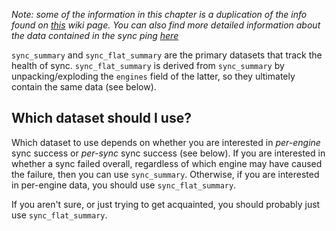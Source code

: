 _Note: some of the information in this chapter is a duplication of the info found on [this](https://wiki.mozilla.org/CloudServices/Sync/ReDash) wiki page. You can also find more detailed information about the data contained in the sync ping [here](https://firefox-source-docs.mozilla.org/toolkit/components/telemetry/telemetry/data/sync-ping.html)_

`sync_summary` and `sync_flat_summary` are the primary datasets that track the health of sync. `sync_flat_summary` is derived from `sync_summary` by unpacking/exploding the `engines` field of the latter, so they ultimately contain the same data (see below).

## Which dataset should I use?

Which dataset to use depends on whether you are interested in _per-engine_ sync success or _per-sync_ sync success (see below). If you are interested in whether a sync failed overall, regardless of which engine may have caused the failure, then you can use `sync_summary`. Otherwise, if you are interested in per-engine data, you should use `sync_flat_summary`.

If you aren't sure, or just trying to get acquainted, you should probably just use `sync_flat_summary`.
